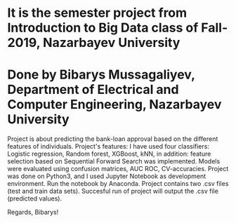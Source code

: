 # It is the semester project from Introduction to Big Data class of Fall-2019, Nazarbayev University
# Done by Bibarys Mussagaliyev, Department of Electrical and Computer Engineering, Nazarbayev University

Project is about predicting the bank-loan approval based on the different features of individuals.
Project's features: I have used four classifiers: Logistic regression, Random forest, XGBoost, kNN, in addition: feature selection based on Sequential Forward Search was implemented. Models were evaluated using confusion matrices, AUC ROC, CV-accuracies.
Project was done on Python3, and I used Jupyter Notebook as development environment.
Run the notebook by Anaconda.
Project contains two .csv files (test and train data sets).
Succesful run of project will output the .csv file (predicted values).

Regards, Bibarys!
